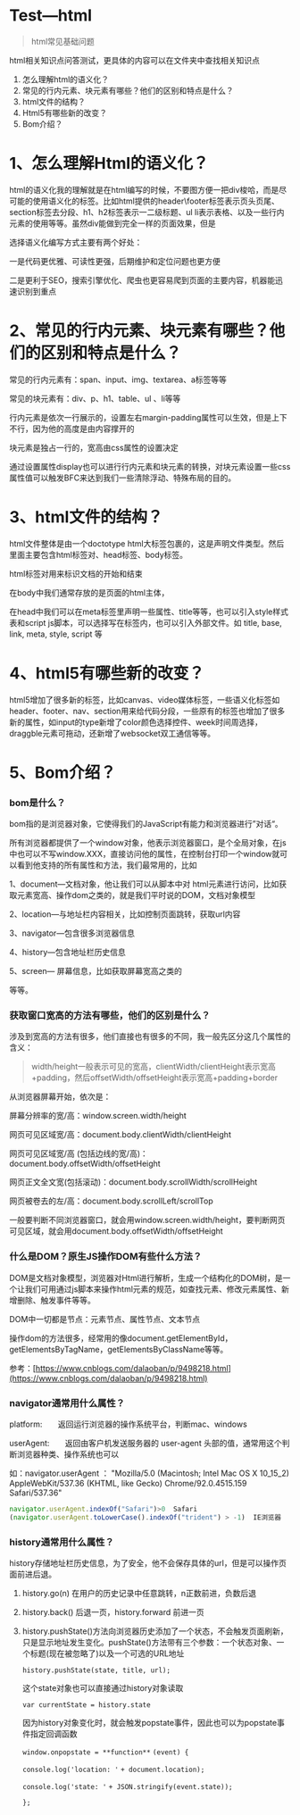 # Test—html

> html常见基础问题

html相关知识点问答测试，更具体的内容可以在文件夹中查找相关知识点

1. 怎么理解html的语义化？
2. 常见的行内元素、块元素有哪些？他们的区别和特点是什么？
3. html文件的结构？
4. Html5有哪些新的改变？
5. Bom介绍？

# 1、怎么理解Html的语义化？

html的语义化我的理解就是在html编写的时候，不要图方便一把div梭哈，而是尽可能的使用语义化的标签。比如html提供的header\footer标签表示页头页尾、section标签去分段、h1、h2标签表示一二级标题、ul li表示表格、以及一些行内元素的使用等等。虽然div能做到完全一样的页面效果，但是

选择语义化编写方式主要有两个好处：

一是代码更优雅、可读性更强，后期维护和定位问题也更方便

二是更利于SEO，搜索引擎优化、爬虫也更容易爬到页面的主要内容，机器能迅速识别到重点

# 2、常见的行内元素、块元素有哪些？他们的区别和特点是什么？

常见的行内元素有：span、input、img、textarea、a标签等等

常见的块元素有：div、p、h1、table、ul 、li等等

行内元素是依次一行展示的，设置左右margin-padding属性可以生效，但是上下不行，因为他的高度是由内容撑开的

块元素是独占一行的，宽高由css属性的设置决定

通过设置属性display也可以进行行内元素和块元素的转换，对块元素设置一些css属性值可以触发BFC来达到我们一些清除浮动、特殊布局的目的。

# 3、html文件的结构？

html文件整体是由一个doctotype html大标签包裹的，这是声明文件类型。然后里面主要包含html标签对、head标签、body标签。

html标签对用来标识文档的开始和结束

在body中我们通常存放的是页面的html主体，

在head中我们可以在meta标签里声明一些属性、title等等，也可以引入style样式表和script js脚本，可以选择写在标签内，也可以引入外部文件。如 title, base, link, meta, style, script 等

# 4、html5有哪些新的改变？

html5增加了很多新的标签，比如canvas、video媒体标签，一些语义化标签如header、footer、nav、section用来给代码分段，一些原有的标签也增加了很多新的属性，如input的type新增了color颜色选择控件、week时间周选择，draggble元素可拖动，还新增了websocket双工通信等等。

# 5、Bom介绍？

### bom是什么？

bom指的是浏览器对象，它使得我们的JavaScript有能力和浏览器进行”对话“。

所有浏览器都提供了一个window对象，他表示浏览器窗口，是个全局对象，在js中也可以不写window.XXX，直接访问他的属性，在控制台打印一个window就可以看到他支持的所有属性和方法，我们最常用的，比如

1、document—文档对象，他让我们可以从脚本中对 html元素进行访问，比如获取元素宽高、操作dom之类的，就是我们平时说的DOM，文档对象模型

2、location—与地址栏内容相关，比如控制页面跳转，获取url内容

3、navigator—包含很多浏览器信息

4、history—包含地址栏历史信息

5、screen— 屏幕信息，比如获取屏幕宽高之类的

等等。

### 获取窗口宽高的方法有哪些，他们的区别是什么？

涉及到宽高的方法有很多，他们直接也有很多的不同，我一般先区分这几个属性的含义：

> width/height一般表示可见的宽高，clientWidth/clientHeight表示宽高+padding，然后offsetWidth/offsetHeight表示宽高+padding+border

从浏览器屏幕开始，依次是：

屏幕分辨率的宽/高：window.screen.width/height 

网页可见区域宽/高：document.body.clientWidth/clientHeight

网页可见区域宽/高 (包括边线的宽/高)：document.body.offsetWidth/offsetHeight

网页正文全文宽(包括滚动)：document.body.scrollWidth/scrollHeight

网页被卷去的左/高：document.body.scrollLeft/scrollTop

一般要判断不同浏览器窗口，就会用window.screen.width/height，要判断网页可见区域，就会用document.body.offsetWidth/offsetHeight

### 什么是DOM？原生JS操作DOM有些什么方法？

DOM是文档对象模型，浏览器对Html进行解析，生成一个结构化的DOM树，是一个让我们可用通过js脚本来操作html元素的规范，如查找元素、修改元素属性、新增删除、触发事件等等。

DOM中一切都是节点：元素节点、属性节点、文本节点

操作dom的方法很多，经常用的像document.getElementById，getElementsByTagName，getElementsByClassName等等。

参考：[https://www.cnblogs.com/dalaoban/p/9498218.html](https://www.cnblogs.com/dalaoban/p/9498218.html)

### navigator通常用什么属性？

platform:　　返回运行浏览器的操作系统平台，判断mac、windows

userAgent:　　返回由客户机发送服务器的 user-agent 头部的值，通常用这个判断浏览器种类、操作系统也可以

如：navigator.userAgent ： "Mozilla/5.0 (Macintosh; Intel Mac OS X 10_15_2) AppleWebKit/537.36 (KHTML, like Gecko) Chrome/92.0.4515.159 Safari/537.36"

```jsx
navigator.userAgent.indexOf("Safari")>0  Safari
(navigator.userAgent.toLowerCase().indexOf("trident") > -1)  IE浏览器
```

### history通常用什么属性？

history存储地址栏历史信息，为了安全，他不会保存具体的url，但是可以操作页面前进后退。

1. history.go(n) 在用户的历史记录中任意跳转，n正数前进，负数后退
2. history.back() 后退一页，history.forward 前进一页
3. history.pushState()方法向浏览器历史添加了一个状态，不会触发页面刷新，只是显示地址发生变化。pushState()方法带有三个参数：一个状态对象、一个标题(现在被忽略了)以及一个可选的URL地址

    `history.pushState(state, title, url);`

    这个state对象也可以直接通过history对象读取

    `var currentState = history.state`

    因为history对象变化时，就会触发popstate事件，因此也可以为popstate事件指定回调函数

    `window.onpopstate = **function**` `(event) {`

    `console.log('location: '` `+ document.location);`

    `console.log('state: '` `+ JSON.stringify(event.state));`

    `};`